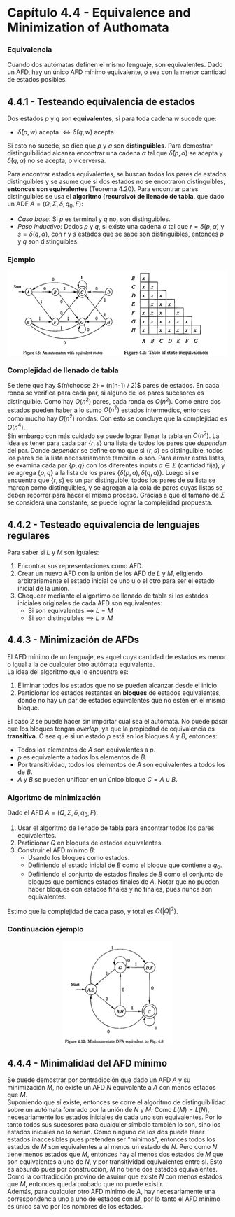 # Capítulo 4.4 - Equivalence and Minimization of Authomata

### Equivalencia
Cuando dos autómatas definen el mismo lenguaje, son equivalentes. Dado un AFD, hay un único AFD mínimo equivalente, o sea con la menor cantidad de estados posibles.

## 4.4.1 - Testeando equivalencia de estados
Dos estados $p$ y $q$ son **equivalentes**, si para toda cadena $w$ sucede que:
- $\hat{\delta}(p,w)$ acepta $\iff \hat{\delta}(q,w)$ acepta

Si esto no sucede, se dice que $p$ y $q$ son **distinguibles**. Para demostrar distinguibilidad alcanza encontrar una cadena $\alpha$ tal que $\hat{\delta}(p,\alpha)$ se acepta y $\hat{\delta}(q,\alpha)$ no se acepta, o vicerversa. <br>

Para encontrar estados equivalentes, se buscan todos los pares de estados distinguibles y se asume que si dos estados no se encotraron distinguibles, **entonces son equivalentes** (Teorema 4.20). Para encontrar pares distinguibles se usa el **algoritmo (recursivo) de llenado de tabla**, que dado un ADF $A = (Q, \Sigma, \delta, q_0, F)$:

- *Caso base*: Si $p$ es terminal y $q$ no, son distinguibles.
- *Paso inductivo:* Dados $p$ y $q$, si existe una cadena $\alpha$ tal que $r = \hat{\delta}(p, \alpha)$ y $s = \hat{\delta}(q, \alpha)$, con $r$ y $s$ estados que se sabe son distinguibles, entonces $p$ y $q$ son distinguibles.

### Ejemplo
<div style="display: flex;">
    <img src="assets/afd-example.png" alt="Example AFD" width="50%"/>
    <img src="assets/table-example.png" alt="Example table-filling result" width="50%"/>
</div>

### Complejidad de llenado de tabla
Se tiene que hay ${n\choose 2} = (n(n-1) / 2)$ pares de estados. En cada ronda se verifica para cada par, si alguno de los pares sucesores es distinguible. Como hay $O(n^2)$ pares, cada ronda es $O(n^2)$. Como entre dos estados pueden haber a lo sumo $O(n^2)$ estados intermedios, entonces como mucho hay $O(n^2)$ rondas. Con esto se concluye que la complejidad es $O(n^4)$. <br>
Sin embargo con más cuidado se puede lograr llenar la tabla en $O(n^2)$. La idea es tener para cada par $\{r, s\}$ una lista de todos los pares que *dependen* del par. Donde *depender* se define como que si $\{r, s\}$ es distinguible, todos los pares de la lista necesariamente también lo son. Para armar estas listas, se examina cada par $\{p, q\}$ con los diferentes inputs $a \in \Sigma$ (cantidad fija), y se agrega $\{p, q\}$ a la lista de los pares $\{\delta(p, a), \delta(q, a)\}$. Luego si se encuentra que $\{r, s\}$ es un par distinguible, todos los pares de su lista se marcan como distinguibles, y se agregan a la cola de pares cuyas listas se deben recorrer para hacer el mismo proceso. Gracias a que el tamaño de $\Sigma$ se considera una constante, se puede lograr la complejidad propuesta. 

## 4.4.2 - Testeado equivalencia de lenguajes regulares
Para saber si $L$ y $M$ son iguales:
1) Encontrar sus representaciones como AFD.
2) Crear un nuevo AFD con la unión de los AFD de $L$ y $M$, eligiendo arbitrariamente el estado inicial de uno u o el otro para ser el estado inicial de la unión.
3) Chequear mediante el algortimo de llenado de tabla si los estados iniciales originales de cada AFD son equivalentes:
   - Si son equivalentes $\implies$ $L = M$ 
   - Si son distinguibles $\implies$ $L \neq M$ 



## 4.4.3 - Minimización de AFDs
El AFD mínimo de un lenguaje, es aquel cuya cantidad de estados es menor o igual a la de cualquier otro autómata equivalente. <br>
La idea del algoritmo que lo encuentra es:
1) Eliminar todos los estados que no se pueden alcanzar desde el inicio
2) Particionar los estados restantes en **bloques** de estados equivalentes, donde no hay un par de estados equivalentes que no estén en el mismo bloque.

El paso 2 se puede hacer sin importar cual sea el autómata. No puede pasar que los bloques tengan *overlap*, ya que la propiedad de equivalencia es **transitiva**. O sea que si un estado $p$ está en los bloques $A$ y $B$, entonces:
- Todos los elementos de $A$ son equivalentes a $p$. 
- $p$ es equivalente a todos los elementos de $B$.
- Por transitividad, todos los elementos de $A$ son equivalentes a todos los de $B$.
- $A$ y $B$ se pueden unificar en un único bloque $C = A \cup B$.

### Algoritmo de minimización
Dado el AFD $A = (Q, \Sigma, \delta, q_0, F)$:
1) Usar el algoritmo de llenado de tabla para encontrar todos los pares equivalentes.
2) Particionar $Q$ en bloques de estados equivalentes.
3) Construir el AFD mínimo $B$:
   - Usando los bloques como estados.
   - Definiendo el estado inicial de $B$ como el bloque que contiene a $q_0$.
   - Definiendo el conjunto de estados finales de $B$ como el conjunto de bloques que contienes estados finales de $A$. Notar que no pueden haber bloques con estados finales y no finales, pues nunca son equivalentes.
  
Estimo que la complejidad de cada paso, y total es $O(|Q|^2)$.
   

### Continuación ejemplo
<div style="display: flex; justify-content:center;">
    <img src="assets/min-afd-example.png" alt="Minimized AFD" width="50%"/>
</div>


## 4.4.4 - Minimalidad del AFD mínimo
Se puede demostrar por contradicción que dado un AFD $A$ y su minimización $M$, no existe un AFD $N$ equivalente a $A$ con menos estados que $M$. <br>
Suponiendo que sí existe, entonces se corre el algoritmo de distinguibilidad sobre un autómata formado por la unión de $N$ y $M$. Como $L(M) = L(N)$, necesariamente los estados iniciales de cada uno son equivalentes. Por lo tanto todos sus sucesores para cualquier símbolo también lo son, sino los estados iniciales no lo serían. Como ninguno de los dos puede tener estados inaccesibles pues pretenden ser "mínimos", entonces todos los estados de $M$ son equivalentes a al menos un estado de $N$. Pero como $N$ tiene menos estados que $M$, entonces hay al menos dos estados de $M$ que son equivalentes a uno de $N$, y por transitividad equivalentes entre si. Esto es absurdo pues por construcción, $M$ no tiene dos estados equivalentes. Como la contradicción provino de asuimr que existe $N$ con menos estados que $M$, entonces queda probado que no puede existir. <br>
Además, para cualquier otro AFD mínimo de $A$, hay necesariamente una correspondencia uno a uno de estados con $M$, por lo tanto el AFD mínimo es único salvo por los nombres de los estados.
